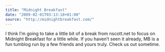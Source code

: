 ```yaml
---
title: "Midnight Breakfast"
date: "2009-02-01T03:13:18+01:00"
source: "http://midnightbreakfast.com/"
---
```


I think I’m going to take a little bit of a break from nscott.net to focus on Midnight Breakfast for a little while. If you haven’t seen it already, MB is a fun tumblog run by a few friends and yours truly. Check us out sometime.
